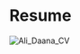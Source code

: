 # Resume
![Ali_Daana_CV](https://user-images.githubusercontent.com/89392317/139555925-844aa066-61e2-4652-a19b-591f46e23ebb.png)
